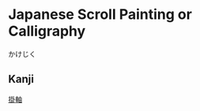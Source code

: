# Japanese Scroll Painting or Calligraphy
かけじく

## Kanji
[掛](../Kanji/kanji-dict/掛.md)[軸](../Kanji/kanji-dict/軸.md)